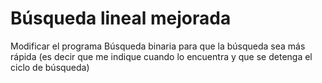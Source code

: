 # Búsqueda lineal mejorada
Modificar el programa Búsqueda binaria para que la búsqueda sea más rápida (es decir que me indique cuando lo encuentra y que se detenga el ciclo de búsqueda)
